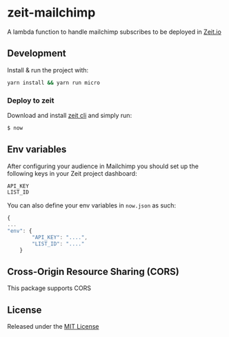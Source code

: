 # zeit-mailchimp

A lambda function to handle mailchimp subscribes to be deployed in [Zeit.io](https://zeit.co/)

## Development

Install & run the project with:

```sh
yarn install && yarn run micro
```

### Deploy to zeit

Download and install [zeit cli](https://zeit.co/download) and simply run:

```sh
$ now
```

## Env variables

After configuring your audience in Mailchimp you should set up the following keys in your Zeit project dashboard:

```javascript
API_KEY
LIST_ID
```
You can also define your env variables in `now.json` as such:

```javascript
{
...
"env": {
        "API_KEY": "....",
        "LIST_ID": "...."
    }
```

## Cross-Origin Resource Sharing (CORS)

This package supports CORS


## License

Released under the [MIT License](http://www.opensource.org/licenses/mit-license.php)

